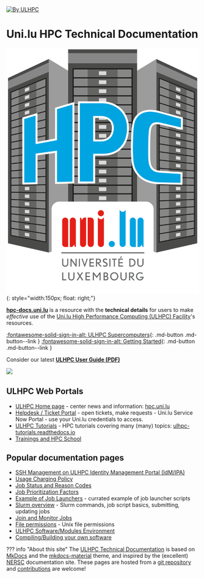[![By ULHPC](https://img.shields.io/badge/by-ULHPC-blue.svg)](https://hpc.uni.lu)

# Uni.lu HPC Technical Documentation

![](images/logo_ULHPC.png){: style="width:150px; float: right;"}

**[hpc-docs.uni.lu](https://hpc-docs.uni.lu)** is a resource with the
**technical details** for users to make _effective_ use
of the [Uni.lu High Performance Computing (ULHPC) Facility](https://hpc.uni.lu)'s resources.

[:fontawesome-solid-sign-in-alt: ULHPC Supercomputers](systems/index.md){: .md-button .md-button--link }
[:fontawesome-solid-sign-in-alt: Getting Started](getting-started.md){: .md-button .md-button--link }

Consider our latest **[ULHPC User Guide (PDF)](https://hpc.uni.lu/download/slides/2022-ULHPC-user-guide.pdf)**

<!--ULHPC-User-Guilde-slides-start-->

[![](https://hpc.uni.lu/download/slides/2022-ULHPC-user-guide.png)](https://hpc.uni.lu/download/slides/2022-ULHPC-user-guide.pdf)

<!--ULHPC-User-Guilde-slides-end-->

## ULHPC Web Portals


* [ULHPC Home page](https://hpc.uni.lu) - center news and information: [hpc.uni.lu](https://hpc.uni.lu)
* [Helpdesk / Ticket Portal](https://hpc.uni.lu/support) - open tickets, make requests
      - Uni.lu Service Now Portal - use your Uni.lu credentials to access.
* [ULHPC Tutorials](https://ulhpc-tutorials.readthedocs.io/) - HPC tutorials covering many (many) topics: [ulhpc-tutorials.readthedocs.io](https://ulhpc-tutorials.readthedocs.io/)
* [Trainings and HPC School](https://hpc.uni.lu/hpc-school/)


## Popular documentation pages

* [SSH Management on ULHPC Identity Management Portal (IdM/IPA)](connect/ipa.md)
* [Usage Charging Policy](policies/usage-charging.md)
* [Job Status and Reason Codes](jobs/reason-codes.md)
* [Job Prioritization Factors](jobs/priority.md)
* [Example of Job Launchers](slurm/launchers.md) - currated example of job launcher scripts
* [Slurm overview](slurm/index.md) - Slurm commands, job script basics, submitting, updating jobs
* [Join and Monitor Jobs](jobs/submit.md#joiningmonitoring-running-jobs)
* [File permissions](filesystems/unix-file-permissions.md) - Unix file permissions
* [ULHPC Software/Modules Environment](environment/modules.md)
* [Compiling/Building your own software](software/build.md)

??? info "About this site"
    The [ULHPC Technical Documentation](https://docs.hpc.uni.lu) is based on [MkDocs](http://www.mkdocs.org/) and the [mkdocs-material](https://squidfunk.github.io/mkdocs-material) theme, and inspired by the (excellent) [NERSC](https://docs.nersc.gov) documentation site.
    These pages are hosted from a [git repository](https://github.com/ULHPC/ulhpc-docs) and [contributions](contributing/) are welcome!
